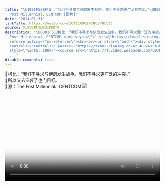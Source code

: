 ```yaml
---
title: "\U0001F53B柯比：“我们不寻求与伊朗发生战争。我们不寻求更广泛的冲突。”\U0001F53B所以又去空袭了也门目标。\U0001F53B源：The
  Post Millennial、CENTCOM [图片]"
date: '2024-01-31'
linkTitle: https://weibo.com/1671109627/NEsY8bEOJ
source: 包容万物恒河水的微博
description: "\U0001F53B柯比：“我们不寻求与伊朗发生战争。我们不寻求更广泛的冲突。”<br>\U0001F53B所以又去空袭了也门目标。<br>\U0001F53B源：The
  Post Millennial、CENTCOM <img style=\"\" src=\"https://tvax2.sinaimg.cn/large/639b1bfbgy1hmdev2lo6aj20zu1jyds3.jpg\"
  referrerpolicy=\"no-referrer\"><br><br><br clear=\"both\"><div style=\"clear: both\"></div><video
  controls=\"controls\" poster=\"https://tvax2.sinaimg.cn/orj480/639b1bfbgy1hmdev4f6ppj20mg0ckq5d.jpg\"
  style=\"width: 100%\"><source src=\"https://f.video.weibocdn.com/o0/BKSdO3wJlx08cbwtYRKw010412002smx0E010.mp4?label=mp4_hd&amp;template=808x452.25.0&amp;ori=0&amp;ps=1CwnkDw1GXwCQx&amp;Expires=1706737838&a
  ..."
disable_comments: true
---
```

🔻柯比：“我们不寻求与伊朗发生战争。我们不寻求更广泛的冲突。”<br>🔻所以又去空袭了也门目标。<br>🔻源：The Post Millennial、CENTCOM <img style="" src="https://tvax2.sinaimg.cn/large/639b1bfbgy1hmdev2lo6aj20zu1jyds3.jpg" referrerpolicy="no-referrer"><br><br><br clear="both"><div style="clear: both"></div><video controls="controls" poster="https://tvax2.sinaimg.cn/orj480/639b1bfbgy1hmdev4f6ppj20mg0ckq5d.jpg" style="width: 100%"><source src="https://f.video.weibocdn.com/o0/BKSdO3wJlx08cbwtYRKw010412002smx0E010.mp4?label=mp4_hd&amp;template=808x452.25.0&amp;ori=0&amp;ps=1CwnkDw1GXwCQx&amp;Expires=1706737838&a ...